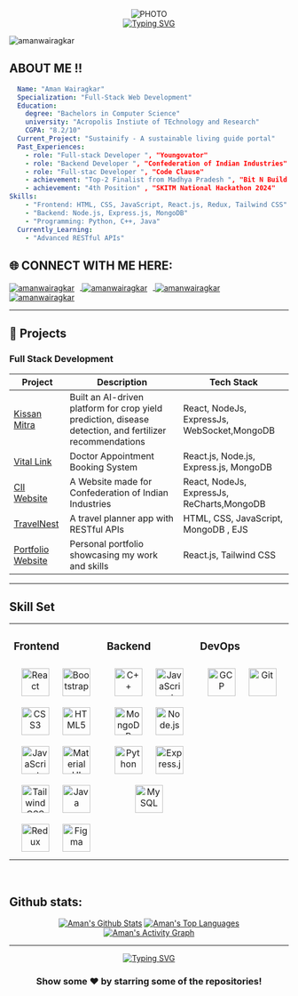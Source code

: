 <div align="center">
  <img src="https://media.giphy.com/media/L1R1tvI9svkIWwpVYr/giphy.gif" alt="PHOTO" />
  <br>
  <a href="https://git.io/typing-svg">
    <img src="https://readme-typing-svg.herokuapp.com?font=Sedan+SC&weight=500&duration=5000&pause=700&color=02F769&background=15151500&center=true&vCenter=true&random=false&width=435&lines=Hello!+I'm+Aman+Wairagkar;Aspiring+Software+Engineer;%26+a+AI/ML+enthusiast+" alt="Typing SVG"/></a>

</div>

<p align="left"> <img src="https://komarev.com/ghpvc/?username=amanw-25&label=Profile%20views&color=0e75b6&style=flat" alt="amanwairagkar" /> </p>

## ABOUT ME !! 

```yaml
  Name: "Aman Wairagkar"
  Specialization: "Full-Stack Web Development"
  Education:
    degree: "Bachelors in Computer Science"
    university: "Acropolis Instiute of TEchnology and Research"
    CGPA: "8.2/10"
  Current_Project: "Sustainify - A sustainable living guide portal"
  Past_Experiences:
    - role: "Full-stack Developer ", "Youngovator"
    - role: "Backend Developer ", "Confederation of Indian Industries"
    - role: "Full-stac Developer ", "Code Clause"
    - achievement: "Top-2 Finalist from Madhya Pradesh ", "Bit N Build International Hackathon 2024"
    - achievement: "4th Position" , "SKITM National Hackathon 2024"
Skills:
    - "Frontend: HTML, CSS, JavaScript, React.js, Redux, Tailwind CSS"
    - "Backend: Node.js, Express.js, MongoDB"
    - "Programming: Python, C++, Java"
  Currently_Learning:
    - "Advanced RESTful APIs"
```

## 🌐 CONNECT WITH ME HERE:
<p align="left">
  <a href="https://aportfolio-25.vercel.app/" target="_blank" rel="noopener noreferrer">
    <img align="center" src="https://img.shields.io/badge/Portfolio-%23000000.svg?style=for-the-badge&logo=firefox&logoColor=#FF7139" alt="amanwairagkar" style="margin-right: 10px;" />
  </a>
  <a href="https://www.linkedin.com/in/amanwairagkar/" target="_blank" rel="noopener noreferrer">
    <img align="center" src="https://img.shields.io/badge/LinkedIn-0077B5?style=for-the-badge&logo=linkedin&logoColor=white" alt="amanwairagkar" style="margin-right: 10px;" />
  </a>
  <a href="https://leetcode.com/u/amanw-25/" target="_blank" rel="noopener noreferrer">
    <img align="center" src="https://img.shields.io/badge/-LeetCode-FFA116?style=for-the-badge&logo=LeetCode&logoColor=black" alt="amanwairagkar" style="margin-right: 10px;" />
  </a>
  <a href="https://www.geeksforgeeks.org/user/amanwaibl7j/" target="_blank" rel="noopener noreferrer">
    <img align="center" src="https://img.shields.io/badge/GeeksforGeeks-gray?style=for-the-badge&logo=geeksforgeeks&logoColor=35914c" alt="amanwairagkar" style="margin-right: 10px;" />
  </a>
</p>



---

## 🚀 Projects

### Full Stack Development
| Project         | Description                                         | Tech Stack               |
|-----------------|-----------------------------------------------------|--------------------------|
| [Kissan Mitra](https://github.com/Amanw-25/Kissan-Mitra) | Built an AI-driven platform for crop yield prediction, disease detection, and fertilizer recommendations   | React, NodeJs, ExpressJs, WebSocket,MongoDB          |
| [Vital Link ](https://vitals-link.vercel.app/) | Doctor Appointment Booking System | React.js, Node.js, Express.js, MongoDB |
| [CII Website](https://cii-delta.vercel.app/) | A Website made for Confederation of Indian Industries            | React, NodeJs, ExpressJs, ReCharts,MongoDB         |
| [TravelNest](https://travel-plan-jqt4.onrender.com/listings) | A travel planner app with RESTful APIs             | HTML, CSS, JavaScript, MongoDB , EJS        |
| [Portfolio Website](https://aportfolio-25.vercel.app/) | Personal portfolio showcasing my work and skills   | React.js, Tailwind CSS                  |

---

## Skill Set  
<table><tr><td valign="top" width="33%">



### Frontend  
<div align="center">  
<a href="https://reactjs.org/" target="_blank"><img style="margin: 10px" src="https://profilinator.rishav.dev/skills-assets/react-original-wordmark.svg" alt="React" height="50" /></a>  
<a href="https://getbootstrap.com/docs/3.4/javascript/" target="_blank"><img style="margin: 10px" src="https://profilinator.rishav.dev/skills-assets/bootstrap-plain.svg" alt="Bootstrap" height="50" /></a>  
<a href="https://www.w3schools.com/css/" target="_blank"><img style="margin: 10px" src="https://profilinator.rishav.dev/skills-assets/css3-original-wordmark.svg" alt="CSS3" height="50" /></a>  
<a href="https://en.wikipedia.org/wiki/HTML5" target="_blank"><img style="margin: 10px" src="https://profilinator.rishav.dev/skills-assets/html5-original-wordmark.svg" alt="HTML5" height="50" /></a>  
<a href="https://www.javascript.com/" target="_blank"><img style="margin: 10px" src="https://profilinator.rishav.dev/skills-assets/javascript-original.svg" alt="JavaScript" height="50" /></a> 
<a href="https://mui.com/" target="_blank"><img style="margin: 10px" src="https://profilinator.rishav.dev/skills-assets/mui.png" alt="Material UI" height="50" /></a>  
<a href="https://www.tailwindcss.com/" target="_blank"><img style="margin: 10px" src="https://profilinator.rishav.dev/skills-assets/tailwindcss.svg" alt="Tailwind CSS" height="50" /></a>  
<a href="https://www.java.com/" target="_blank"><img style="margin: 10px" src="https://profilinator.rishav.dev/skills-assets/java-original-wordmark.svg" alt="Java" height="50" /></a>  
<a href="https://redux.js.org/" target="_blank"><img style="margin: 10px" src="https://profilinator.rishav.dev/skills-assets/redux-original.svg" alt="Redux" height="50" /></a>  
<a href="https://www.figma.com/" target="_blank"><img style="margin: 10px" src="https://profilinator.rishav.dev/skills-assets/figma-icon.svg" alt="Figma" height="50" /></a>  
</div>

</td><td valign="top" width="33%">



### Backend  
<div align="center">  
<a href="https://www.cplusplus.com/" target="_blank"><img style="margin: 10px" src="https://profilinator.rishav.dev/skills-assets/cplusplus-original.svg" alt="C++" height="50" /></a>  
<a href="https://www.javascript.com/" target="_blank"><img style="margin: 10px" src="https://profilinator.rishav.dev/skills-assets/javascript-original.svg" alt="JavaScript" height="50" /></a>  
<a href="https://www.mongodb.com/" target="_blank"><img style="margin: 10px" src="https://profilinator.rishav.dev/skills-assets/mongodb-original-wordmark.svg" alt="MongoDB" height="50" /></a>  
<a href="https://nodejs.org/" target="_blank"><img style="margin: 10px" src="https://profilinator.rishav.dev/skills-assets/nodejs-original-wordmark.svg" alt="Node.js" height="50" /></a>  
<a href="https://www.python.org/" target="_blank"><img style="margin: 10px" src="https://profilinator.rishav.dev/skills-assets/python-original.svg" alt="Python" height="50" /></a>  
<a href="https://expressjs.com/" target="_blank"><img style="margin: 10px" src="https://profilinator.rishav.dev/skills-assets/express-original-wordmark.svg" alt="Express.js" height="50" /></a>  
<a href="https://www.mysql.com/" target="_blank"><img style="margin: 10px" src="https://profilinator.rishav.dev/skills-assets/mysql-original-wordmark.svg" alt="MySQL" height="50" /></a>  

</div>

</td><td valign="top" width="33%">



### DevOps  
<div align="center">  
<a href="https://cloud.google.com/" target="_blank"><img style="margin: 10px" src="https://profilinator.rishav.dev/skills-assets/google_cloud-icon.svg" alt="GCP" height="50" /></a>  
<a href="https://github.com/" target="_blank"><img style="margin: 10px" src="https://profilinator.rishav.dev/skills-assets/git-scm-icon.svg" alt="Git" height="50" /></a>  
</div>

</td></tr></table>  

<br/>  

## Github stats:
<div align="center">
  <a href="https://github.com/amanw-25/github-readme-stats"><img alt="Aman's Github Stats" src="https://github-readme-stats.vercel.app/api?username=amanw-25&show_icons=true&count_private=true&theme=react&hide_border=true&bg_color=0D1117" /></a>
  <a href="https://github.com/amanw-25/github-readme-stats"><img alt="Aman's Top Languages" src="https://github-readme-stats.vercel.app/api/top-langs/?username=amanw-25&langs_count=8&count_private=true&layout=compact&theme=react&hide_border=true&bg_color=0D1117" /></a>
  <br/>
  <a href="https://github.com/amanw-25">
    <img alt="Aman's Activity Graph" src="https://github-readme-activity-graph.vercel.app/graph?username=amanw-25&theme=react-dark" />
  </a>
</div>

---

<div align="center">
   <a href="https://git.io/typing-svg">
      <img src="https://readme-typing-svg.demolab.com?font=Sedan+SC&weight=500&size=30&pause=1000&color=F63024&background=6883FF00&center=true&vCenter=true&random=false&width=435&lines=Thanks+For+Visiting+!" alt="Typing SVG" />
   </a>
   <h3>Show some ❤️ by starring some of the repositories!</h3>
</div>
